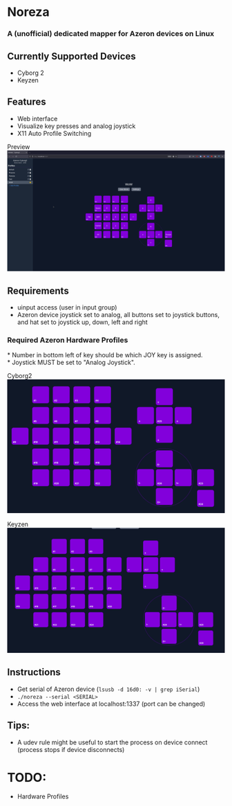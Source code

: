 # Noreza
### A (unofficial) dedicated mapper for Azeron devices on Linux

## Currently Supported Devices
- Cyborg 2
- Keyzen

## Features
- Web interface
- Visualize key presses and analog joystick
- X11 Auto Profile Switching

Preview
![Preview](./imgs/Noreza_Preview.png)


## Requirements
- uinput access (user in input group)
- Azeron device joystick set to analog, all buttons set to joystick buttons, and hat set to joystick up, down, left and right

### Required Azeron Hardware Profiles  
\* Number in bottom left of key should be which JOY key is assigned.  
\* Joystick MUST be set to "Analog Joystick".

Cyborg2
![Required Azeron Hardware Profile](./imgs/Cyborg2_Hardware_Setup.png)

Keyzen  
![Required Azeron Hardware Profile](./imgs/Keyzen_Hardware_Setup.png)

## Instructions
- Get serial of Azeron device (`lsusb -d 16d0: -v | grep iSerial`)
- `./noreza --serial <SERIAL>`
- Access the web interface at localhost:1337 (port can be changed)


## Tips:
- A udev rule might be useful to start the process on device connect (process stops if device disconnects)


# TODO:
- Hardware Profiles
